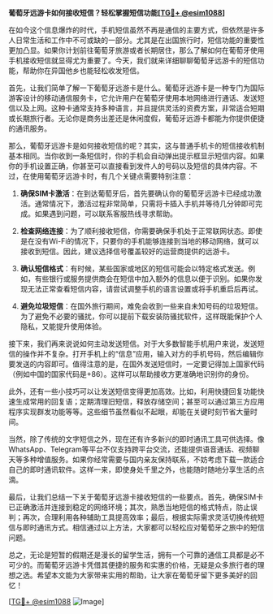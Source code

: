 **葡萄牙远游卡如何接收短信？轻松掌握短信功能[[TG💪+ @esim1088](https://t.me/s/esim1088)]**

在如今这个信息爆炸的时代，手机短信虽然不再是通信的主要方式，但依然是许多人日常生活和工作中不可或缺的一部分。尤其是在出国旅行时，短信功能的重要性更加凸显。如果你计划前往葡萄牙旅游或者长期居住，那么了解如何在葡萄牙使用手机接收短信就显得尤为重要了。今天，我们就来详细聊聊葡萄牙远游卡的短信功能，帮助你在异国他乡也能轻松收发短信。

首先，让我们简单了解一下葡萄牙远游卡是什么。葡萄牙远游卡是一种专门为国际游客设计的移动通信服务卡，它允许用户在葡萄牙使用本地网络进行通话、发送短信以及上网。这种卡通常支持多种语言，并且提供灵活的资费方案，非常适合短期或长期旅行者。无论你是商务出差还是休闲度假，葡萄牙远游卡都能为你提供便捷的通讯服务。

那么，葡萄牙远游卡是如何接收短信的呢？其实，这与普通手机卡的短信接收机制基本相同。当你收到一条短信时，你的手机会自动弹出提示框显示短信内容。如果你的手机设置正确，你甚至可以直接看到发件人的号码以及短信的具体内容。不过，在使用葡萄牙远游卡时，有几个关键点需要特别注意：

1. **确保SIM卡激活**：在到达葡萄牙后，首先要确认你的葡萄牙远游卡已经成功激活。通常情况下，激活过程非常简单，只需将卡插入手机并等待几分钟即可完成。如果遇到问题，可以联系客服热线寻求帮助。

2. **检查网络连接**：为了顺利接收短信，你需要确保手机处于正常联网状态。即使是在没有Wi-Fi的情况下，只要你的手机能够连接到当地的移动网络，就可以接收到短信。因此，建议选择信号覆盖较好的运营商提供的远游卡。

3. **确认短信格式**：有时候，某些国家或地区的短信可能会以特定格式发送。例如，有些银行或服务提供商会在短信中加入额外的信息以便于识别。如果你发现无法正常查看短信内容，请尝试调整手机的语言设置或将手机重启后再试。

4. **避免垃圾短信**：在国外旅行期间，难免会收到一些来自未知号码的垃圾短信。为了避免不必要的骚扰，你可以提前下载安装防骚扰软件，这样既能保护个人隐私，又能提升使用体验。

接下来，我们再来说说如何主动发送短信。对于大多数智能手机用户来说，发送短信的操作并不复杂。打开手机上的“信息”应用，输入对方的手机号码，然后编辑你要发送的内容即可。值得注意的是，在国外发送短信时，一定要记得加上国家代码（例如中国的国家代码是+86）。这样可以帮助接收方更准确地识别你的身份。

此外，还有一些小技巧可以让发送短信变得更加高效。比如，利用快捷回复功能快速生成常用的回复语；定期清理旧短信，释放存储空间；甚至可以通过第三方应用程序实现群发功能等等。这些细节虽然看似不起眼，却能在关键时刻节省大量时间。

当然，除了传统的文字短信之外，现在还有许多新兴的即时通讯工具可供选择。像WhatsApp、Telegram等平台不仅支持跨平台交流，还能提供语音通话、视频聊天等多种增值服务。如果你经常需要与国内亲友保持联系，不妨考虑下载一款适合自己的即时通讯软件。这样一来，即使身处千里之外，也能随时随地分享生活的点滴。

最后，让我们总结一下关于葡萄牙远游卡接收短信的一些要点。首先，确保SIM卡已正确激活并连接到稳定的网络环境；其次，熟悉当地短信的格式特点，防止误判；再次，合理利用各种辅助工具提高效率；最后，根据实际需求灵活切换传统短信与即时通讯方式。相信通过以上方法，大家都可以轻松应对葡萄牙之旅中的短信问题。

总之，无论是短暂的假期还是漫长的留学生活，拥有一个可靠的通信工具都是必不可少的。而葡萄牙远游卡凭借其便捷的服务和实惠的价格，无疑是众多旅行者的理想之选。希望本文能为大家带来实用的帮助，让大家在葡萄牙留下更多美好的回忆！

[[TG💪+ @esim1088](https://t.me/s/esim1088) ![Image](https://i.postimg.cc/4NQfJmqS/Snipaste-2025-05-13-00-14-12.png)]